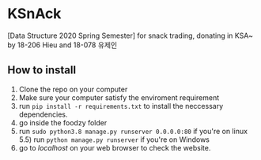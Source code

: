# KSnAck
[Data Structure 2020 Spring Semester] for snack trading, donating in KSA~ by 18-206 Hieu and 18-078 유제인

## How to install
1) Clone the repo on your computer
2) Make sure your computer satisfy the enviroment requirement
3) run `pip install -r requirements.txt` to install the neccessary dependencies.
4) go inside the foodzy folder
5) run `sudo python3.8 manage.py runserver 0.0.0.0:80` if you're on linux
5.5) run `python manage.py runserver` if you're on Windows
6) go to *localhost* on your web browser to check the website.

